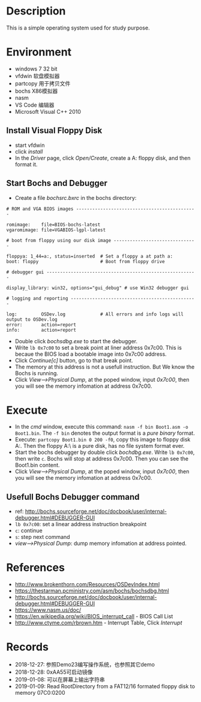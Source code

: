 # Description

This is a simple operating system used for study purpose.

# Environment
- windows 7 32 bit
- vfdwin 软盘模拟器
- partcopy 用于拷贝文件
- bochs X86模拟器
- nasm
- VS Code 编辑器
- Microsoft Visual C++ 2010

## Install Visual Floppy Disk
- start vfdwin
- click *install*
- In the *Driver* page, click *Open/Create*, create a A: floppy disk, and then format it.

## Start Bochs and Debugger
- Create a file *bochsrc.bxrc* in the bochs directory:

```
# ROM and VGA BIOS images ---------------------------------------------
 
romimage:    file=BIOS-bochs-latest
vgaromimage: file=VGABIOS-lgpl-latest 
 
# boot from floppy using our disk image -------------------------------
 
floppya: 1_44=a:, status=inserted  # Set a floppy a at path a:
boot: floppy                       # Boot from floppy drive

# debugger gui --------------------------------------------------------

display_library: win32, options="gui_debug" # use Win32 debugger gui
 
# logging and reporting -----------------------------------------------
 
log:         OSDev.log             # All errors and info logs will output to OSDev.log
error:       action=report 
info:        action=report
```

- Double click *bochsdbg.exe* to start the debugger.
- Write `lb 0x7c00` to set a break point at liner address 0x7c00. This is becaue the BIOS load a bootable image into 0x7c00 address.
- Click *Continue[c]* button, go to that break point.
- The memory at this address is not a usefull instruction. But We know the Bochs is running.
- Click *View-->Physical Dump*, at the poped window, input *0x7c00*, then you will see the memory infomation at address 0x7c00.

# Execute
- In the *cmd* window, execute this command: `nasm -f bin Boot1.asm -o Boot1.bin`. The `-f bin` denotes the output format is a *pure binary* format.
- Execute: `partcopy Boot1.bin 0 200 -f0`, copy this image to floppy disk A:. Then the floppy A:\ is a pure disk, has no file system format ever.
- Start the bochs debugger by double click *bochdbg.exe*. Write `lb 0x7c00`, then write `c`. Bochs will stop at address 0x7c00. Then you can see the Boot1.bin content.
- Click *View-->Physical Dump*, at the poped window, input *0x7c00*, then you will see the memory infomation at address 0x7c00.

## Usefull Bochs Debugger command

- ref: http://bochs.sourceforge.net/doc/docbook/user/internal-debugger.html#DEBUGGER-GUI
- `lb 0x7c00`: set a linear address instruction breakpoint
- `c`: continue
- `s`: step next command
- *view-->Physical Dump*: dump memory infomation at address pointed.

# References

- http://www.brokenthorn.com/Resources/OSDevIndex.html
- https://thestarman.pcministry.com/asm/bochs/bochsdbg.html
- http://bochs.sourceforge.net/doc/docbook/user/internal-debugger.html#DEBUGGER-GUI
- https://www.nasm.us/doc/
- https://en.wikipedia.org/wiki/BIOS_interrupt_call - BIOS Call List
- http://www.ctyme.com/rbrown.htm - Interrupt Table, Click *Interrupt*


# Records
- 2018-12-27: 参照Demo23编写操作系统，也参照其它demo
- 2018-12-28: 0xAA55可启动镜像
- 2019-01-08: 可以在屏幕上输出字符串
- 2019-01-09: Read RootDirectory from a FAT12/16 formated floppy disk to memory 07C0:0200